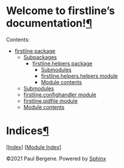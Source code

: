 <div class="document">

<div class="documentwrapper">

<div class="body" role="main">

<div id="welcome-to-firstline-s-documentation" class="section">

# Welcome to firstline’s documentation\![¶](#welcome-to-firstline-s-documentation "Permalink to this headline")

<div class="toctree-wrapper compound">

<span class="caption-text">Contents:</span>

  - [firstline package](firstline.md)
      - [Subpackages](firstline.md#subpackages)
          - [firstline.helpers package](firstline.helpers.md)
              - [Submodules](firstline.helpers.md#submodules)
              - [firstline.helpers.helpers
                module](firstline.helpers.md#module-firstline.helpers.helpers)
              - [Module
                contents](firstline.helpers.md#module-firstline.helpers)
      - [Submodules](firstline.md#submodules)
      - [firstline.confighandler
        module](firstline.md#module-firstline.confighandler)
      - [firstline.pidfile
        module](firstline.md#module-firstline.pidfile)
      - [Module contents](firstline.md#module-firstline)

</div>

</div>

<div id="indices" class="section">

# Indices[¶](#indices "Permalink to this headline")

\[[<span class="std std-ref">Index</span>](genindex.md)\]
\[[<span class="std std-ref">Module Index</span>](py-modindex.md)\]

</div>

</div>

</div>

<div class="clearer">

</div>

</div>

©2021 Paul Bergene. Powered by [Sphinx](http://sphinx-doc.org/)
